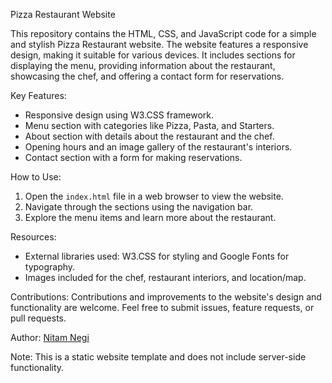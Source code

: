 Pizza Restaurant Website

This repository contains the HTML, CSS, and JavaScript code for a simple and stylish Pizza Restaurant website. The website features a responsive design, making it suitable for various devices. It includes sections for displaying the menu, providing information about the restaurant, showcasing the chef, and offering a contact form for reservations.

Key Features:
- Responsive design using W3.CSS framework.
- Menu section with categories like Pizza, Pasta, and Starters.
- About section with details about the restaurant and the chef.
- Opening hours and an image gallery of the restaurant's interiors.
- Contact section with a form for making reservations.

How to Use:
1. Open the `index.html` file in a web browser to view the website.
2. Navigate through the sections using the navigation bar.
3. Explore the menu items and learn more about the restaurant.

Resources:
- External libraries used: W3.CSS for styling and Google Fonts for typography.
- Images included for the chef, restaurant interiors, and location/map.

Contributions:
Contributions and improvements to the website's design and functionality are welcome. Feel free to submit issues, feature requests, or pull requests.

Author:
[Nitam Negi](https://www.linkedin.com/in/nitam-negi-3307b5291/)

Note:
This is a static website template and does not include server-side functionality.
